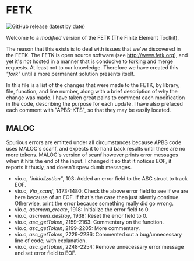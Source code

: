 FETK
=============
![GitHub release (latest by date)](https://img.shields.io/github/v/release/Electrostatics/FETK)

Welcome to a *modified* version of the FETK (The Finite Element Toolkit).

The reason that this exists is to deal with issues that we've discovered in the FETK.  The FETK is open source software (see http://www.fetk.org), and yet it's not hosted in a manner that is conducive to forking and merge requests.  At least not to our knowledge.  Therefore we have created this *"fork"* until a more permanent solution presents itself.

In this file is a list of the changes that were made to the FETK, by library, file, function, and line number, along with a brief description of why the change was made.  I have taken great pains to comment each modification in the code, describing the purpose for each update.  I have also prefaced each comment with "APBS-KTS", so that they may be easily located.

MALOC
-----
Spurious errors are emitted under all circumstances because APBS code uses MALOC's scanf, and expects it to hand back results until there are no more tokens.  MALOC's version of scanf however prints error messages when it hits the end of the input.  I changed it so that it notices EOF, it reports it thusly, and doesn't spew dumb messages.
* vio.c, _"initialization"_, 103: Added an error field to the ASC struct to track EOF.
* vio.c, _Vio_scanf_, 1473-1480: Check the above error field to see if we are here because of an EOF.  If that's the case then just silently continue.  Otherwise, print the error because something really did go wrong.
* vio.c, _ascmem_create_, 1918: Initialize the error field to 0.
* vio.c, _ascmem_destroy_, 1938: Reset the error field to 0.
* vio.c, _asc_getToken_, 2159-2163: Commentary on the function.
* vio.c, _asc_getToken_, 2199-2205: More commentary.
* vio.c, _asc_getToken_, 2229-2236: Commented out a bug/unnecessary line of code; with explanation.
* vio.c, _asc_getToken_, 2248-2254: Remove unnecessary error message and set error field to EOF.
